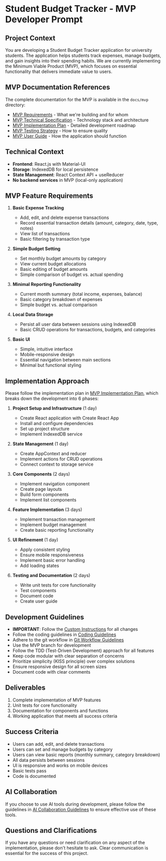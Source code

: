 # Student Budget Tracker - MVP Developer Prompt

## Project Context
You are developing a Student Budget Tracker application for university students. The application helps students track expenses, manage budgets, and gain insights into their spending habits. We are currently implementing the Minimum Viable Product (MVP), which focuses on essential functionality that delivers immediate value to users.

## MVP Documentation References
The complete documentation for the MVP is available in the `docs/mvp` directory:
- [MVP Requirements](../mvp/requirements.md) - What we're building and for whom
- [MVP Technical Specification](../mvp/technical-specification.md) - Technology stack and architecture
- [MVP Implementation Plan](../mvp/implementation-plan.md) - Detailed development roadmap
- [MVP Testing Strategy](../mvp/testing-strategy.md) - How to ensure quality
- [MVP User Guide](../mvp/user-guide.md) - How the application should function

## Technical Context
- **Frontend**: React.js with Material-UI
- **Storage**: IndexedDB for local persistence
- **State Management**: React Context API + useReducer
- **No backend services** in MVP (local-only application)

## MVP Feature Requirements
1. **Basic Expense Tracking**
   - Add, edit, and delete expense transactions
   - Record essential transaction details (amount, category, date, type, notes)
   - View list of transactions
   - Basic filtering by transaction type

2. **Simple Budget Setting**
   - Set monthly budget amounts by category
   - View current budget allocations
   - Basic editing of budget amounts
   - Simple comparison of budget vs. actual spending

3. **Minimal Reporting Functionality**
   - Current month summary (total income, expenses, balance)
   - Basic category breakdown of expenses
   - Simple budget vs. actual comparison

4. **Local Data Storage**
   - Persist all user data between sessions using IndexedDB
   - Basic CRUD operations for transactions, budgets, and categories

5. **Basic UI**
   - Simple, intuitive interface
   - Mobile-responsive design
   - Essential navigation between main sections
   - Minimal but functional styling

## Implementation Approach
Please follow the implementation plan in [MVP Implementation Plan](../mvp/implementation-plan.md), which breaks down the development into 6 phases:

1. **Project Setup and Infrastructure** (1 day)
   - Create React application with Create React App
   - Install and configure dependencies
   - Set up project structure
   - Implement IndexedDB service

2. **State Management** (1 day)
   - Create AppContext and reducer
   - Implement actions for CRUD operations
   - Connect context to storage service

3. **Core Components** (2 days)
   - Implement navigation component
   - Create page layouts
   - Build form components
   - Implement list components

4. **Feature Implementation** (3 days)
   - Implement transaction management
   - Implement budget management
   - Create basic reporting functionality

5. **UI Refinement** (1 day)
   - Apply consistent styling
   - Ensure mobile responsiveness
   - Implement basic error handling
   - Add loading states

6. **Testing and Documentation** (2 days)
   - Write unit tests for core functionality
   - Test components
   - Document code
   - Create user guide

## Development Guidelines
- **IMPORTANT**: Follow the [Custom Instructions](../guidelines/custom-instructions.md) for all changes
- Follow the coding guidelines in [Coding Guidelines](../guidelines/coding-guidelines.md)
- Adhere to the git workflow in [Git Workflow Guidelines](../guidelines/git-workflow.md)
- Use the MVP branch for development
- Follow the TDD (Test-Driven Development) approach for all features
- Keep code modular with clear separation of concerns
- Prioritize simplicity (KISS principle) over complex solutions
- Ensure responsive design for all screen sizes
- Document code with clear comments

## Deliverables
1. Complete implementation of MVP features
2. Unit tests for core functionality
3. Documentation for components and functions
4. Working application that meets all success criteria

## Success Criteria
- Users can add, edit, and delete transactions
- Users can set and manage budgets by category
- Users can view basic reports (monthly summary, category breakdown)
- All data persists between sessions
- UI is responsive and works on mobile devices
- Basic tests pass
- Code is documented

## AI Collaboration
If you choose to use AI tools during development, please follow the guidelines in [AI Collaboration Guidelines](../guidelines/ai-collaboration.md) to ensure effective use of these tools.

## Questions and Clarifications
If you have any questions or need clarification on any aspect of the implementation, please don't hesitate to ask. Clear communication is essential for the success of this project.
